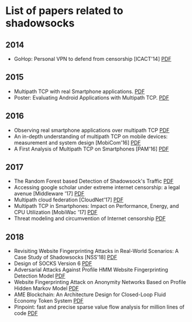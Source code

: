 # List of papers related to shadowsocks

## 2014

* GoHop: Personal VPN to defend from censorship [ICACT'14] [PDF](http://icact.org/upload/2014/0096/20140096_finalpaper.pdf)

## 2015

* Multipath TCP with real Smartphone applications. [PDF](https://dial.uclouvain.be/memoire/ucl/en/object/thesis:366/datastream/PDF_01/view)
* Poster: Evaluating Android Applications with Multipath TCP. [PDF](https://inl.info.ucl.ac.be/system/files/mobicom2015.pdf)

## 2016

* Observing real smartphone applications over multipath TCP [PDF](https://inl.info.ucl.ac.be/system/files/ieee_communications2016.pdf)
* An in-depth understanding of multipath TCP on mobile devices: measurement and system design [MobiCom'16] [PDF](https://dl.acm.org/citation.cfm?id=2973769)
* A First Analysis of Multipath TCP on Smartphones [PAM'16] [PDF](https://dial.uclouvain.be/downloader/downloader.php?pid=boreal:171195&datastream=PDF_01)

## 2017

* The Random Forest based Detection of Shadowsock's Traffic [PDF](https://www.directory-root.com/wp-content/uploads/2018/02/Shadowsocks-Sniffing.pdf)
* Accessing google scholar under extreme internet censorship: a legal avenue [Middleware '17] [PDF](http://www.greenorbs.org/people/lzh/papers/[Middleware'17]%20ScholarCloud.pdf)
* Multipath cloud federation [CloudNet'17] [PDF](https://research.aalto.fi/files/17110121/EuCNC_extension.pdf)
* Multipath TCP in Smartphones: Impact on Performance, Energy, and CPU Utilization [MobiWac '17] [PDF](https://cse.buffalo.edu/faculty/dimitrio/publications/mobiwac17.pdf)
* Threat modeling and circumvention of Internet censorship [PDF](https://cloudfront.escholarship.org/dist/prd/content/qt0bh5c50p/qt0bh5c50p.pdf)

## 2018

* Revisiting Website Fingerprinting Attacks in Real-World Scenarios: A Case Study of Shadowsocks [NSS'18] [PDF](https://link.springer.com/chapter/10.1007/978-3-030-02744-5_24)
* Design of SOCKS Version 6 [PDF](https://dl.acm.org/citation.cfm?id=3234212)
* Adversarial Attacks Against Profile HMM Website Fingerprinting Detection Model [PDF](https://www.sciencedirect.com/science/article/pii/S1389041718309446)
* Website Fingerprinting Attack on Anonymity Networks Based on Profile Hidden Markov Model [PDF](https://ieeexplore.ieee.org/abstract/document/8067534)
* AME Blockchain: An Architecture Design for Closed-Loop Fluid Economy Token System [PDF](https://arxiv.org/pdf/1812.08017)
* Pinpoint: fast and precise sparse value flow analysis for million lines of code [PDF](http://www.cs.ust.hk/~charlesz/pinpoint.pdf)

